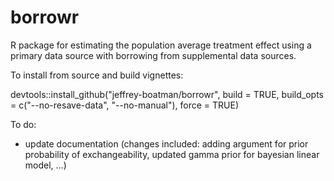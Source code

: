 # borrowr

R package for estimating the population average treatment effect using a primary data source with borrowing from supplemental data sources.

To install from source and build vignettes:

devtools::install_github("jeffrey-boatman/borrowr", build = TRUE, build_opts = c("--no-resave-data", "--no-manual"), force = TRUE)

To do:

  - update documentation (changes included: adding argument for prior probability of exchangeability, updated gamma prior for bayesian linear model, ...)

